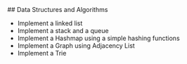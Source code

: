 <section data-markdown>
## Data Structures and Algorithms

* Implement a linked list
* Implement a stack and a queue
* Implement a Hashmap using a simple hashing functions
* Implement a Graph using Adjacency List
* Implement a Trie
</section>
